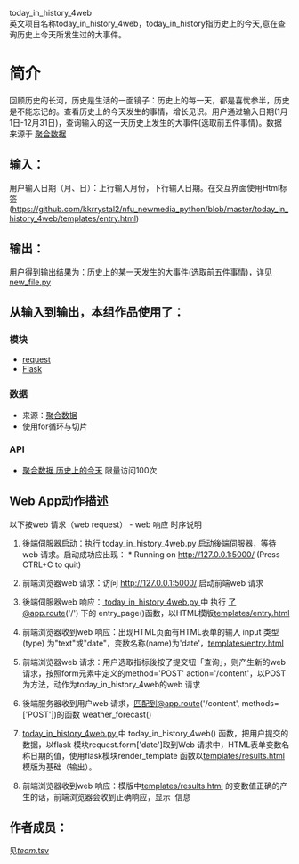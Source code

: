 today_in_history_4web
<br/>英文项目名称today_in_history_4web，today_in_history指历史上的今天,意在查询历史上今天所发生过的大事件。




# 简介 
回顾历史的长河，历史是生活的一面镜子：历史上的每一天，都是喜忧参半，历史是不能忘记的。查看历史上的今天发生的事情，增长见识。用户通过输入日期(1月1日-12月31日)，查询输入的这一天历史上发生的大事件(选取前五件事情)。数据来源于 [聚合数据](https://www.juhe.cn/)


		

## 输入：
用户输入日期（月、日）：上行输入月份，下行输入日期。在交互界面使用Html标签<br><body>(https://github.com/kkrrystal2/nfu_newmedia_python/blob/master/today_in_history_4web/templates/entry.html)
## 输出：
用户得到输出结果为：历史上的某一天发生的大事件(选取前五件事情)，详见[new_file.py](new_file.py)

## 从输入到输出，本组作品使用了：
### 模块
* [request](http://www.python-requests.org/en/master/)  
* [Flask](http://www.pythondoc.com/flask/)

### 数据
* 来源：[聚合数据](https://www.juhe.cn/)
* 使用for循环与切片 
 



### API
* [聚合数据 历史上的今天](http://api.juheapi.com/japi/toh?key=4bc027ace0535ecf7e935870a1b9deef&v=1.0&month=11&day=1) 限量访问100次


## Web App动作描述

以下按web 请求（web request） - web 响应 时序说明

1. 後端伺服器启动：执行 today_in_history_4web.py  启动後端伺服器，等待web 请求。启动成功应出现：  * Running on http://127.0.0.1:5000/ (Press CTRL+C to quit)

2. 前端浏览器web 请求：访问 http://127.0.0.1:5000/ 启动前端web 请求

3. 後端伺服器web 响应：[ today_in_history_4web.py ](today_in_history_4web.py ) 中 执行 了@app.route('/') 下的 entry_page()函数，以HTML模版[templates/entry.html](templates/entry.html)

4. 前端浏览器收到web 响应：出现HTML页面有HTML表单的输入 input 类型(type) 为"text"或"date"，变数名称(name)为'date'，[templates/entry.html](templates/entry.html)

5. 前端浏览器web 请求：用户选取指标後按了提交钮「查询」，则产生新的web 请求，按照form元素中定义的method='POST' action='/content'，以POST为方法，动作为today_in_history_4web的web 请求

6. 後端服务器收到用户web 请求，匹配到@app.route('/content', methods=['POST'])的函数 weather_forecast() 

7. [today_in_history_4web.py ](today_in_history_4web.py ) 中 today_in_history_4web() 函数，把用户提交的数据，以flask 模块request.form['date']取到Web 请求中，HTML表单变数名称日期的值，使用flask模块render_template 函数以[templates/results.html](templates/results.html)模版为基础（输出）。

8. 前端浏览器收到web 响应：模版中[templates/results.html](templates/results.html) 的变数值正确的产生的话，前端浏览器会收到正确响应，显示
 信息



## 作者成员：
见[_team_.tsv](https://github.com/kkrrystal2/nfu_newmedia_python/blob/master/_team_.tsv)

